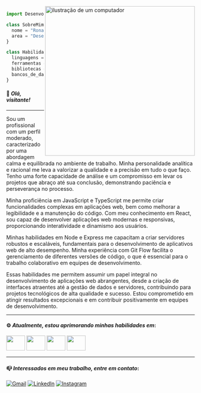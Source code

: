 <img src="https://raw.githubusercontent.com/MicaelliMedeiros/micaellimedeiros/master/image/computer-illustration.png" alt="ilustração de um computador" min-width="400px" max-width="400px" width="400px" align="right">

```js
import Desenvolvedor from "ronaldofrancas";

class SobreMim extends Desenvolvedor {
  nome = "Ronaldo França";
  area = "Desenvolvedor Front-End";
}

class Habilidades extends Desenvolvedor {
  linguagens = ["Python, Javascript, Typescript"];
  ferramentas = ["Git, Node, DBeaver, Insomnia"];
  bibliotecas = ["React, Django, Express"];
  bancos_de_dados = ["SQLite, PostgreSQL"];
}
```
#### 👋 *Olá, visitante!*

<hr>

Sou um profissional com um perfil moderado, caracterizado por uma abordagem calma e equilibrada no ambiente de trabalho. Minha personalidade analítica e racional me leva a valorizar a qualidade e a precisão em tudo o que faço. Tenho uma forte capacidade de análise e um compromisso em levar os projetos que abraço até sua conclusão, demonstrando paciência e perseverança no processo. 

Minha proficiência em JavaScript e TypeScript me permite criar funcionalidades complexas em aplicações web, bem como melhorar a legibilidade e a manutenção do código. Com meu conhecimento em React, sou capaz de desenvolver aplicações web modernas e responsivas, proporcionando interatividade e dinamismo aos usuários. 

Minhas habilidades em Node e Express me capacitam a criar servidores robustos e escaláveis, fundamentais para o desenvolvimento de aplicativos web de alto desempenho. Minha experiência com Git Flow facilita o gerenciamento de diferentes versões de código, o que é essencial para o trabalho colaborativo em equipes de desenvolvimento. 

Essas habilidades me permitem assumir um papel integral no desenvolvimento de aplicações web abrangentes, desde a criação de interfaces atraentes até a gestão de dados e servidores, contribuindo para projetos tecnológicos de alta qualidade e sucesso. Estou comprometido em atingir resultados excepcionais e em contribuir positivamente em equipes de desenvolvimento. 

<hr>

#### ⚙️ *Atualmente, estou aprimorando minhas habilidades em*:
  <a href="#"><img src="https://cdn.jsdelivr.net/gh/devicons/devicon/icons/python/python-original.svg" width="50" height="40"/></a>
  <a href="#"><img src="https://cdn.jsdelivr.net/gh/devicons/devicon/icons/nodejs/nodejs-original.svg" width="50" height="40"/></a>
  <a href="#"><img src="https://cdn.jsdelivr.net/gh/devicons/devicon/icons/django/django-plain.svg" width="50" height="40"/></a>
  <a href="#"><img src="https://cdn.jsdelivr.net/gh/devicons/devicon/icons/express/express-original.svg" width="50" height="40"/></a>

<hr>

#### 📪 *Interessados em meu trabalho, entre em contato*:
<p align="left">
  <a href="mailto:ronaldofrancajr@gmail.com">
  <img title="Gmail" src="https://img.shields.io/badge/Gmail-red?style=for-the-badge&logo=gmail&logoColor=white" alt="Gmail"/></a>

  <a href="https://www.linkedin.com/in/ronaldofrancas/">
  <img  title="LinkedIn" src="https://img.shields.io/badge/LinkedIn-blue?style=for-the-badge&logo=linkedin&logoColor=white" alt="LinkedIn"/></a>

  <a href="https://www.instagram.com/ronaldofrancas/">
  <img  title="Instagram" src="https://img.shields.io/badge/Instagram-da1b47?style=for-the-badge&logo=instagram&logoColor=white" alt="Instagram"/></a>
</p>
